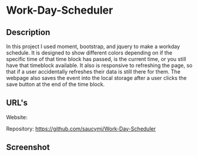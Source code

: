 # Work-Day-Scheduler

## Description

In this project I used moment, bootstrap, and jquery to make a workday schedule. It is designed to show different colors depending on if the specific time of that time block has passed, is the current time, or you still have that timeblock available. It also is responsive to refreshing the page, so that if a user accidentally refreshes their data is still there for them. The webpage also saves the event into the local storage after a user clicks the save button at the end of the time block.

## URL's 

Website:

Repository: https://github.com/saucymj/Work-Day-Scheduler

## Screenshot

